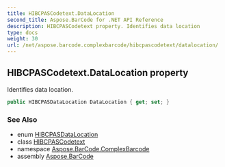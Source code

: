 ```yaml
---
title: HIBCPASCodetext.DataLocation
second_title: Aspose.BarCode for .NET API Reference
description: HIBCPASCodetext property. Identifies data location
type: docs
weight: 30
url: /net/aspose.barcode.complexbarcode/hibcpascodetext/datalocation/
---
```

## HIBCPASCodetext.DataLocation property

Identifies data location.

```csharp
public HIBCPASDataLocation DataLocation { get; set; }
```

### See Also

* enum [HIBCPASDataLocation](../../hibcpasdatalocation/)
* class [HIBCPASCodetext](../)
* namespace [Aspose.BarCode.ComplexBarcode](../../../aspose.barcode.complexbarcode/)
* assembly [Aspose.BarCode](../../../)


